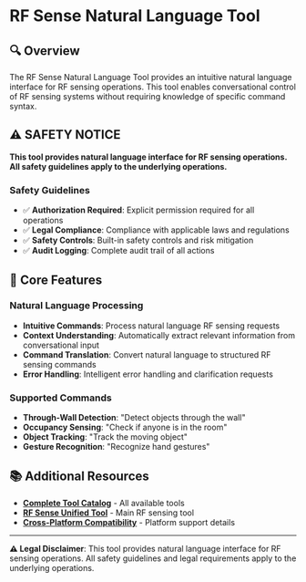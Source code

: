 # RF Sense Natural Language Tool

## 🔍 **Overview**

The RF Sense Natural Language Tool provides an intuitive natural language interface for RF sensing operations. This tool enables conversational control of RF sensing systems without requiring knowledge of specific command syntax.

## ⚠️ **SAFETY NOTICE**

**This tool provides natural language interface for RF sensing operations. All safety guidelines apply to the underlying operations.**

### **Safety Guidelines**
- ✅ **Authorization Required**: Explicit permission required for all operations
- ✅ **Legal Compliance**: Compliance with applicable laws and regulations
- ✅ **Safety Controls**: Built-in safety controls and risk mitigation
- ✅ **Audit Logging**: Complete audit trail of all actions

## 🎯 **Core Features**

### **Natural Language Processing**
- **Intuitive Commands**: Process natural language RF sensing requests
- **Context Understanding**: Automatically extract relevant information from conversational input
- **Command Translation**: Convert natural language to structured RF sensing commands
- **Error Handling**: Intelligent error handling and clarification requests

### **Supported Commands**
- **Through-Wall Detection**: "Detect objects through the wall"
- **Occupancy Sensing**: "Check if anyone is in the room"
- **Object Tracking**: "Track the moving object"
- **Gesture Recognition**: "Recognize hand gestures"

## 📚 **Additional Resources**

- **[Complete Tool Catalog](docs/general/TOOL_CATALOG.md)** - All available tools
- **[RF Sense Unified Tool](rf_sense_unified.md)** - Main RF sensing tool
- **[Cross-Platform Compatibility](docs/CROSS_PLATFORM_COMPATIBILITY.md)** - Platform support details

---

**⚠️ Legal Disclaimer**: This tool provides natural language interface for RF sensing operations. All safety guidelines and legal requirements apply to the underlying operations.
